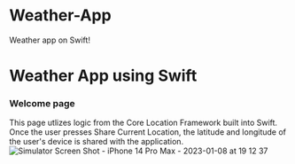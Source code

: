# Weather-App
Weather app on Swift!

# Weather App using Swift

### Welcome page
This page utlizes logic from the Core Location Framework built into Swift. Once the user presses Share Current Location, the latitude and longitude of the user's device is shared with the application.
![Simulator Screen Shot - iPhone 14 Pro Max - 2023-01-08 at 19 12 37](https://user-images.githubusercontent.com/98503066/211239431-aa638fe4-b384-444b-987c-30ac1e86d5ef.png)
